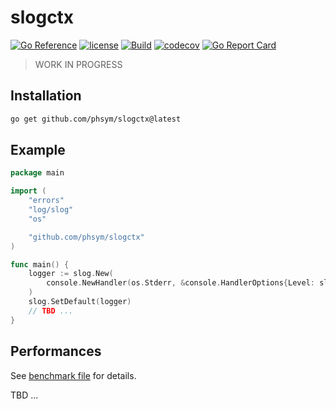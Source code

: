 # slogctx

[![Go Reference](https://pkg.go.dev/badge/github.com/phsym/slogctx.svg)](https://pkg.go.dev/github.com/phsym/slogctx) [![license](http://img.shields.io/badge/license-MIT-red.svg?style=flat)](https://raw.githubusercontent.com/phsym/slogctx/master/LICENSE) [![Build](https://github.com/phsym/slogctx/actions/workflows/go.yml/badge.svg?branch=main)](https://github.com/phsym/slogctx/actions/workflows/go.yml) [![codecov](https://codecov.io/gh/phsym/slogctx/graph/badge.svg?token=ZIJT9L79QP)](https://codecov.io/gh/phsym/slogctx) [![Go Report Card](https://goreportcard.com/badge/github.com/phsym/slogctx)](https://goreportcard.com/report/github.com/phsym/slogctx)

> WORK IN PROGRESS


## Installation
```bash
go get github.com/phsym/slogctx@latest
```

## Example
```go
package main

import (
	"errors"
	"log/slog"
	"os"

	"github.com/phsym/slogctx"
)

func main() {
	logger := slog.New(
		console.NewHandler(os.Stderr, &console.HandlerOptions{Level: slog.LevelDebug}),
	)
	slog.SetDefault(logger)
	// TBD ...
}
```


## Performances
See [benchmark file](./bench_test.go) for details.

TBD ...